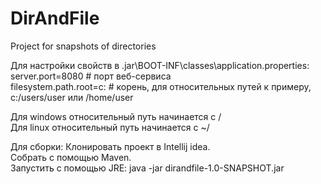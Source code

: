 # DirAndFile
Project for snapshots of directories

Для настройки свойств в .jar\BOOT-INF\classes\application.properties:  
server.port=8080 # порт веб-сервиса  
filesystem.path.root=c: # корень, для относительных путей к примеру, c:/users/user или /home/user

Для windows относительный путь начинается с /  
Для linux относительный путь начинается с ~/  

Для сборки:
Клонировать проект в Intellij idea.  
Собрать с помощью Maven.  
Запустить с помощью JRE: java -jar dirandfile-1.0-SNAPSHOT.jar
